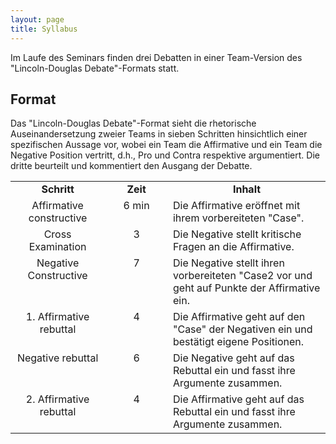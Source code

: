 ```yaml
---
layout: page
title: Syllabus
---
```


<style>
  td {
  vertical-align: top;
  align: left;  
  }
</style>

Im Laufe des Seminars finden drei Debatten in einer Team-Version des "Lincoln-Douglas Debate"-Formats statt.

## Format

Das "Lincoln-Douglas Debate"-Format sieht die rhetorische Auseinandersetzung zweier Teams in sieben Schritten hinsichtlich einer spezifischen Aussage vor, wobei ein Team die Affirmative und ein Team die Negative Position vertritt, d.h., Pro und Contra respektive argumentiert. Die dritte beurteilt und kommentiert den Ausgang der Debatte.

<table cellspacing="0" cellpadding="0">
<col width=30%></col>
<col width=20%></col>
<col width=50%></col>
<tr>
  <td style="text-align:center"><b>Schritt</b></td>
  <td style="text-align:center"><b>Zeit</b></td>
  <td style="text-align:center"><b>Inhalt</b></td>
</tr>
<tr>
  <td style="text-align:center">Affirmative constructive</td>
  <td style="text-align:center">6 min</td>
  <td>Die Affirmative eröffnet mit ihrem vorbereiteten "Case".</td>
</tr>
<tr>
  <td style="text-align:center">Cross Examination</td>
  <td style="text-align:center">3</td>
  <td>Die Negative stellt kritische Fragen an die Affirmative.</td>
</tr>
<tr>
  <td style="text-align:center">Negative Constructive</td>
  <td style="text-align:center">7</td>
  <td>Die Negative stellt ihren vorbereiteten "Case2 vor und geht auf Punkte der Affirmative ein.</td>
</tr>
<tr>
  <td style="text-align:center">1. Affirmative rebuttal</td>
  <td style="text-align:center">4</td>
  <td>Die Affirmative geht auf den "Case" der Negativen ein und bestätigt eigene Positionen.</td>
</tr>
<tr>
  <td style="text-align:center">Negative rebuttal</td>
  <td style="text-align:center">6</td>
  <td>Die Negative geht auf das Rebuttal ein und fasst ihre Argumente zusammen.</td>
</tr>
<tr>
  <td style="text-align:center">2. Affirmative rebuttal</td>
  <td style="text-align:center">4</td>
  <td>Die Affirmative geht auf das Rebuttal ein und fasst ihre Argumente zusammen.</td>
</tr>

</table>

